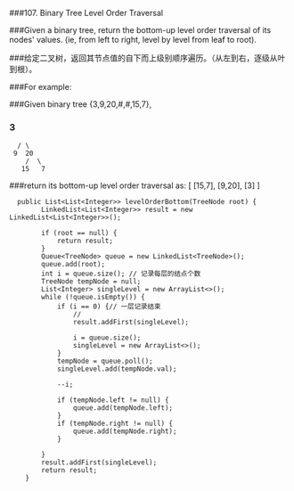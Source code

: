 ###107. Binary Tree Level Order Traversal

###Given a binary tree, return the bottom-up level order traversal of its nodes' values. (ie, from left to right, level by level from leaf to root).

###给定二叉树，返回其节点值的自下而上级别顺序遍历。（从左到右，逐级从叶到根）。

###For example:

###Given binary tree {3,9,20,#,#,15,7},

###    3
      / \
     9  20
        /  \
       15   7
   
###return its bottom-up level order traversal as:
[
  [15,7],
  [9,20],
  [3]
]

```
  public List<List<Integer>> levelOrderBottom(TreeNode root) {
        LinkedList<List<Integer>> result = new LinkedList<List<Integer>>();

        if (root == null) {
            return result;
        }
        Queue<TreeNode> queue = new LinkedList<TreeNode>();
        queue.add(root);
        int i = queue.size(); // 记录每层的结点个数
        TreeNode tempNode = null;
        List<Integer> singleLevel = new ArrayList<>();
        while (!queue.isEmpty()) {
            if (i == 0) {// 一层记录结束
                //
                result.addFirst(singleLevel);

                i = queue.size();
                singleLevel = new ArrayList<>();
            }
            tempNode = queue.poll();
            singleLevel.add(tempNode.val);

            --i;

            if (tempNode.left != null) {
                queue.add(tempNode.left);
            }
            if (tempNode.right != null) {
                queue.add(tempNode.right);
            }

        }
        result.addFirst(singleLevel);
        return result;
    }
```
